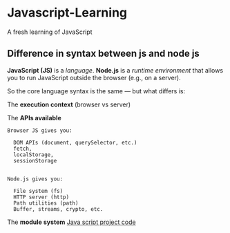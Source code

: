 # Javascript-Learning
A fresh learning of JavaScript


## Difference in syntax between js and node js

**JavaScript (JS)** is a *language*. **Node.js** is a *runtime environment* that allows you to run JavaScript outside the browser (e.g., on a server).

So the core language syntax is the same — but what differs is:

The **execution context** (browser vs server)

The **APIs available**
```text
Browser JS gives you:

  DOM APIs (document, querySelector, etc.)
  fetch, 
  localStorage, 
  sessionStorage


Node.js gives you:

  File system (fs)
  HTTP server (http)
  Path utilities (path)
  Buffer, streams, crypto, etc.

```

The **module system**
[Java script project code](https://github.com/Mohammad016/Javascript-Learning/blob/main/javascriptProjects.md)


